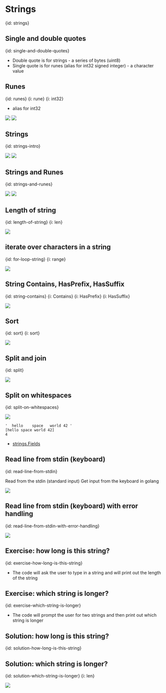 # Strings
{id: strings}


## Single and double quotes
{id: single-and-double-quotes}

* Double quote is for strings - a series of bytes (uint8)
* Single quote is for runes (alias for int32 signed integer) - a character value


## Runes
{id: runes}
{i: rune}
{i: int32}

* alias for int32

![](examples/rune/rune.go)
![](examples/rune/rune.out)

## Strings
{id: strings-intro}

![](examples/strings/strings.go)
![](examples/strings/strings.out)

## Strings and Runes
{id: strings-and-runes}

![](examples/string-rune/string_rune.go)
![](examples/string-rune/string_rune.out)


## Length of string
{id: length-of-string}
{i: len}

![](examples/string-length/string_length.go)

## iterate over characters in a string
{id: for-loop-string}
{i: range}

![](examples/loop-string/loop_string.go)

## String Contains, HasPrefix, HasSuffix
{id: string-contains}
{i: Contains}
{i: HasPrefix}
{i: HasSuffix}


![](examples/suffix-prefix/suffix_prefix.go)



## Sort
{id: sort}
{i: sort}

![](examples/sort/sort.go)


## Split and join
{id: split}

![](examples/split/split.go)


## Split on whitespaces
{id: split-on-whitespaces}


![](examples/split-on-whitespace/split_on_whitespace.go)

```
'  hello    space   world 42 '
[hello space world 42]
4
```

* [strings.Fields](https://golang.org/pkg/strings/#Fields)


## Read line from stdin (keyboard)
{id: read-line-from-stdin}

Read from the stdin (standard input) Get input from the keyboard in golang

![](examples/read-from-stdin/read_from_stdin.go)

## Read line from stdin (keyboard) with error handling
{id: read-line-from-stdin-with-error-handling}

![](examples/read-from-stdin-with-error-handling/read_from_stdin_with_error_handling.go)


## Exercise: how long is this string?
{id: exercise-how-long-is-this-string}

* The code will ask the user to type in a string and will print out the length of the string

## Exercise: which string is longer?
{id: exercise-which-string-is-longer}

* The code will prompt the user for two strings and then print out which string is longer


## Solution: how long is this string?
{id: solution-how-long-is-this-string}




## Solution: which string is longer?
{id: solution-which-string-is-longer}
{i: len}

![](examples/which-string-is-longer/which_string_is_longer.go)
